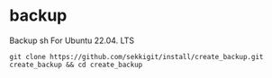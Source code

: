 # backup
Backup sh For Ubuntu 22.04. LTS
```
git clone https://github.com/sekkigit/install/create_backup.git create_backup && cd create_backup
```
